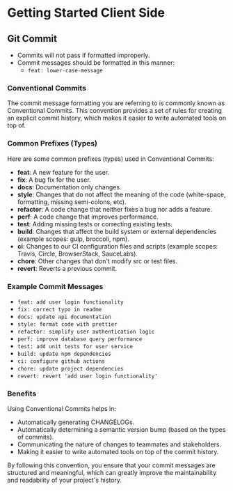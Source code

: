 # Getting Started Client Side

## Git Commit

- Commits will not pass if formatted improperly.
- Commit messages should be formatted in this manner:
  - `feat: lower-case-message`

### Conventional Commits

The commit message formatting you are referring to is commonly known as Conventional Commits. This convention provides a set of rules for creating an explicit commit history, which makes it easier to write automated tools on top of.

### Common Prefixes (Types)

Here are some common prefixes (types) used in Conventional Commits:

- **feat**: A new feature for the user.
- **fix**: A bug fix for the user.
- **docs**: Documentation only changes.
- **style**: Changes that do not affect the meaning of the code (white-space, formatting, missing semi-colons, etc).
- **refactor**: A code change that neither fixes a bug nor adds a feature.
- **perf**: A code change that improves performance.
- **test**: Adding missing tests or correcting existing tests.
- **build**: Changes that affect the build system or external dependencies (example scopes: gulp, broccoli, npm).
- **ci**: Changes to our CI configuration files and scripts (example scopes: Travis, Circle, BrowserStack, SauceLabs).
- **chore**: Other changes that don't modify src or test files.
- **revert**: Reverts a previous commit.

### Example Commit Messages

- `feat: add user login functionality`
- `fix: correct typo in readme`
- `docs: update api documentation`
- `style: format code with prettier`
- `refactor: simplify user authentication logic`
- `perf: improve database query performance`
- `test: add unit tests for user service`
- `build: update npm dependencies`
- `ci: configure github actions`
- `chore: update project dependencies`
- `revert: revert 'add user login functionality'`

### Benefits

Using Conventional Commits helps in:

- Automatically generating CHANGELOGs.
- Automatically determining a semantic version bump (based on the types of commits).
- Communicating the nature of changes to teammates and stakeholders.
- Making it easier to write automated tools on top of the commit history.

By following this convention, you ensure that your commit messages are structured and meaningful, which can greatly improve the maintainability and readability of your project's history.
